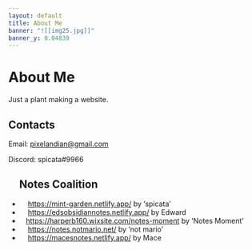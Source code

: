 ```yaml
---
layout: default
title: About Me
banner: "![[img25.jpg]]"
banner_y: 0.04839
---
```

# About Me
Just a plant making a website.
## Contacts
Email: pixelandian@gmail.com

Discord: spicata#9966
## <img src="https://mint-garden.netlify.app/assets/Notes-Coalition.png" style="width:0.8em;height:0.8em" class="favicon"> Notes Coalition
- <img src="https://mint-garden.netlify.app/assets/favicon.ico" style="width:0.8em;height:0.8em" class="favicon"> https://mint-garden.netlify.app/ by ‘spicata’
- <img src="https://edsobsidiannotes.netlify.app/assets/favicon.ico" style="width:0.8em;height:0.8em" class="favicon"> https://edsobsidiannotes.netlify.app/ by Edward
- <img src="https://mint-garden.netlify.app/assets/160favicon.png" style="width:0.8em;height:0.8em" class="favicon">https://harperb160.wixsite.com/notes-moment by ‘Notes Moment’
- <img src="https://notes.notmario.net/images/favicon.png" style="width:0.8em;height:0.8em" class="favicon"> https://notes.notmario.net/ by ‘not mario’
- <img src="https://macesnotes.netlify.app/favicon-32x32.png" style="width:0.8em;height:0.8em" class="favicon"> https://macesnotes.netlify.app/ by Mace